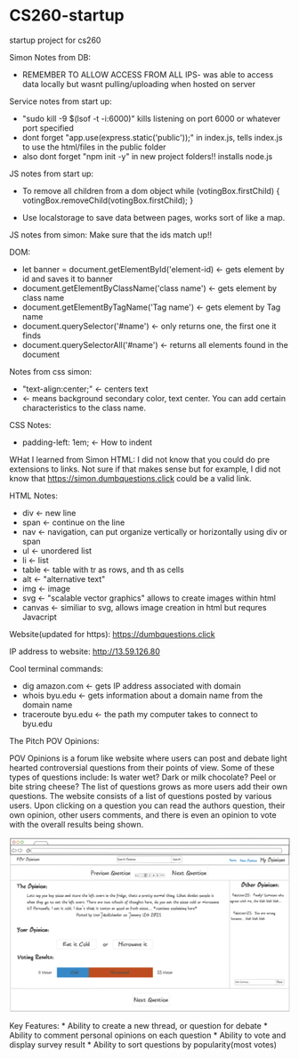 # CS260-startup
startup project for cs260

Simon Notes from DB:
 * REMEMBER TO ALLOW ACCESS FROM ALL IPS- was able to access data locally but wasnt pulling/uploading when hosted on server

Service notes from start up:
  * "sudo kill -9 $(lsof -t -i:6000)" kills listening on port 6000 or whatever port specified 
  * dont forget "app.use(express.static('public'));" in index.js, tells index.js to use the html/files in the public folder
  * also dont forget "npm init -y" in new project folders!! installs node.js

JS notes from start up: 

  * To remove all children from a dom object
        while (votingBox.firstChild) {
              votingBox.removeChild(votingBox.firstChild);
          }

  * Use localstorage to save data between pages, works sort of like a map. 
  


JS notes from simon: Make sure that the ids match up!! 

DOM:
 * let banner = document.getElementById('element-id) <- gets element by id and saves it to banner
 * document.getElementByClassName('class name') <- gets element by class name
 * document.getElementByTagName('Tag name') <- gets element by Tag name
 * document.querySelector('#name') <- only returns one, the first one it finds
 * document.querySelectorAll('#name') <- returns all elements found in the document 
 
Notes from css simon:
  * "text-align:center;" <- centers text
  * <main class="container-fluid bg-secondary text-center"> <- means background secondary color, text center.
        You can add certain characteristics to the class name. 


CSS Notes:
  * padding-left: 1em; <- How to indent

WHat I learned from Simon HTML: I did not know that you could do pre extensions to links. Not sure if that makes sense but for example, I did not know that https://simon.dumbquestions.click could be a valid link. 

HTML Notes:
  * div <- new line
  * span <- continue on the line
  * nav <- navigation, can put organize vertically or horizontally using div or span
  * ul <- unordered list
  * li <- list
  * table <- table with tr as rows, and th as cells
  * alt <- "alternative text"
  * img <- image
  * svg <- "scalable vector graphics" allows to create images within html
  * canvas <- similiar to svg, allows image creation in html but requres Javacript

Website(updated for https): https://dumbquestions.click

IP address to website: http://13.59.126.80

Cool terminal commands:
   * dig amazon.com <- gets IP address associated with domain 
   * whois byu.edu <- gets information about a domain name from the domain name
   * traceroute byu.edu <- the path my computer takes to connect to byu.edu

The Pitch
POV Opinions:

POV Opinions is a forum like website where users can post and debate light hearted controversial questions from their points of view. Some of these types of questions include: Is water wet? Dark or milk chocolate? Peel or bite string cheese? The list of questions grows as more users add their own questions. 
The website consists of a list of questions posted by various users. Upon clicking on a question you can read the authors question, their own opinion, other users comments, and there is even an opinion to vote with the overall results being shown.

![alt text](https://github.com/bluegunnar15/CS260-startup/blob/3ae3f62ee506f480796333195f5fcd4487e59afd/images/POV_Opinions.png)

Key Features:
    * Ability to create a new thread, or question for debate
    * Ability to comment personal opinions on each question
    * Ability to vote and display survey result
    * Ability to sort questions by popularity(most votes) 
